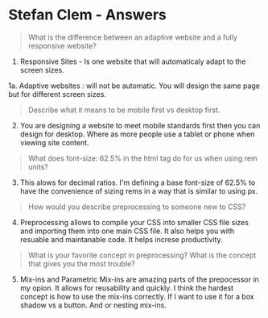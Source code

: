 # Stefan Clem - Answers 


>  What is the difference between an adaptive website and a fully responsive website?
1. Responsive Sites - Is one website that will automaticaly adapt to the screen sizes.

1a. Adaptive websites : will not be automatic. You will design the same page but for different screen sizes. 

> Describe what it means to be mobile first vs desktop first.
2. You are designing a website to meet mobile standards first then you can design for desktop. Where as more people use a tablet or phone when viewing site content.

> What does font-size: 62.5% in the html tag do for us when using rem units?
3. This alows for decimal ratios. I'm defining a base font-size of 62.5% to have the convenience of sizing rems in a way that is similar to using px.

>How would you describe preprocessing to someone new to CSS?
4. Preprocessing allows to compile your CSS into smaller CSS file sizes and importing them into one main CSS file. It also helps you with resuable and maintanable code. It helps increse productivity.

>What is your favorite concept in preprocessing? What is the concept that gives you the most trouble?
5. Mix-ins and Parametric Mix-ins are amazing parts of the prepocessor in my opion. It allows for reusability and quickly. I think the hardest concept is how to use the mix-ins correctly. If I want to use it for a box shadow vs a button. And or nesting mix-ins.
